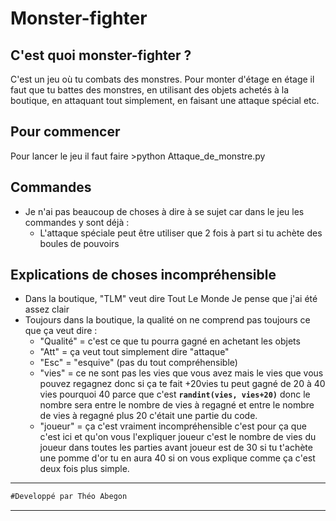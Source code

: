 # Monster-fighter

## C'est quoi monster-fighter ?
C'est un jeu où tu combats des monstres. Pour monter d'étage en étage il faut que tu battes des monstres, en utilisant des objets achetés à la boutique, en attaquant tout simplement, en faisant une attaque spécial etc.

## Pour commencer
Pour lancer le jeu il faut faire >python Attaque_de_monstre.py

## Commandes
* Je n'ai pas beaucoup de choses à dire à se sujet car dans le jeu les commandes y sont déjà :
    * L'attaque spéciale peut être utiliser que 2 fois à part si tu achète des boules de pouvoirs

## Explications de choses incompréhensible
* Dans la boutique, "TLM" veut dire Tout Le Monde Je pense que j'ai été assez clair
* Toujours dans la boutique, la qualité on ne comprend pas toujours ce que ça veut dire :
    * "Qualité" = c'est ce que tu pourra gagné en achetant les objets
    * "Att" = ça veut tout simplement dire "attaque"
    * "Esc" = "esquive" (pas du tout compréhensible)
    * "vies" = ce ne sont pas les vies que vous avez mais le vies que vous pouvez regagnez donc si ça te fait +20vies tu peut   gagné de 20 à 40 vies pourquoi 40 parce que c'est __`randint(vies, vies+20)`__ donc le nombre sera entre le nombre de vies à regagné et entre le nombre de vies à regagné plus 20 c'était une partie du code.
    * "joueur" = ça c'est vraiment incompréhensible c'est pour ça que c'est ici et qu'on vous l'expliquer joueur c'est le nombre de vies du joueur dans toutes les parties avant joueur est de 30 si tu t'achète une pomme d'or tu en aura 40 si on vous explique comme ça c'est deux fois plus simple.
***
```markdown
#Developpé par Théo Abegon
```  
***